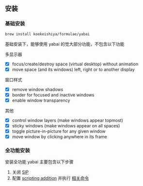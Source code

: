 ## 安装

### 基础安装

```bash
brew install koekeishiya/formulae/yabai
```

基础安装下，能够使用 yabai 的觉大部分功能，不包含以下功能

多显示器

-   [x] focus/create/destroy space (virtual desktop) without animation
-   [x] move space (and its windows) left, right or to another display

窗口样式

-   [x] remove window shadows
-   [x] border for focused and inactive windows
-   [x] enable window transparency

其他

-   [x] control window layers (make windows appear topmost)
-   [x] sticky windows (make windows appear on all spaces)
-   [x] toggle picture-in-picture for any given window
-   [x] move window by clicking anywhere in its frame

### 全功能安装

安装全功能 yabai 主要包含以下步骤

1. 关闭 [SIP](https://github.com/koekeishiya/yabai/wiki/Disabling-System-Integrity-Protection)
2. 配置 [scripting addition](<https://github.com/koekeishiya/yabai/wiki/Installing-yabai-(latest-release)>) 并执行 [相关命令](https://github.com/koekeishiya/yabai/issues/787#issuecomment-754702081)
